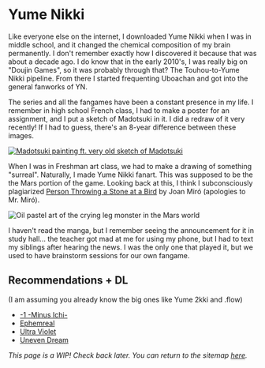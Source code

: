 # Yume Nikki

Like everyone else on the internet, I downloaded Yume Nikki when I was in middle school, and it changed the chemical composition of my brain permanently. I don't remember exactly how I discovered it because that was about a decade ago. I do know that in the early 2010's, I was really big on "Doujin Games", so it was probably through that? The Touhou-to-Yume Nikki pipeline. From there I started frequenting Uboachan and got into the general fanworks of YN.

The series and all the fangames have been a constant presence in my life. I remember in high school French class, I had to make a poster for an assignment, and I put a sketch of Madotsuki in it. I did a redraw of it very recently! If I had to guess, there's an 8-year difference between these images.

[![Madotsuki painting ft. very old sketch of Madotsuki](progress.png)](progress.png)

When I was in Freshman art class, we had to make a drawing of something "surreal". Naturally, I made Yume Nikki fanart. This was supposed to be the the Mars portion of the game. Looking back at this, I think I subconsciously plagiarized [Person Throwing a Stone at a Bird](https://www.moma.org/collection/works/79341) by Joan Miró (apologies to Mr. Miró).

![Oil pastel art of the crying leg monster in the Mars world](mars.jpg)

I haven't read the manga, but I remember seeing the announcement for it in study hall... the teacher got mad at me for using my phone, but I had to text my siblings after hearing the news. I was the only one that played it, but we used to have brainstorm sessions for our own fangame.

## Recommendations + DL

(I am assuming you already know the big ones like Yume 2kki and .flow)
* [-1 -Minus Ichi-](https://ux.getuploader.com/miiizyume850_1/download/24)
* [Ephemreal](http://www.mediafire.com/file/b2adc52boru1z0z/Ephemreal_ver0.00_ENG.rar/file)
* [Ultra Violet](https://ux.getuploader.com/nikko_nikko_ni/download/14)
* [Uneven Dream](https://ynoproject.net/unevendream/)

*This page is a WIP! Check back later. You can return to the sitemap [here](../sitemap/).*
